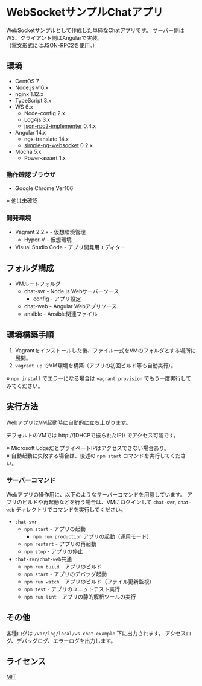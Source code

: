 # WebSocketサンプルChatアプリ

WebSocketサンプルとして作成した単純なChatアプリです。
サーバー側はWS、クライアント側はAngularで実装。  
（電文形式には[JSON-RPC2](http://www.jsonrpc.org/specification)を使用。）

## 環境
* CentOS 7
* Node.js v16.x
* nginx 1.12.x
* TypeScript 3.x
* WS 6.x
    * Node-config 2.x
    * Log4js 3.x
    * [json-rpc2-implementer](https://github.com/ktanakaj/json-rpc2-implementer) 0.4.x
* Angular 14.x
    * ngx-translate 14.x
    * [simple-ng-websocket](https://github.com/ktanakaj/simple-ng-websocket) 0.2.x
* Mocha 5.x
    * Power-assert 1.x

### 動作確認ブラウザ
* Google Chrome Ver106

※ 他は未確認

### 開発環境
* Vagrant 2.2.x - 仮想環境管理
    * Hyper-V - 仮想環境
* Visual Studio Code - アプリ開発用エディター

## フォルダ構成
* VMルートフォルダ
    * chat-svr - Node.js Webサーバーソース
        * config - アプリ設定
    * chat-web - Angular Webアプリソース
    * ansible - Ansible関連ファイル

## 環境構築手順
1. Vagrantをインストールした後、ファイル一式をVMのフォルダとする場所に展開。
2. `vagrant up` でVM環境を構築（アプリの初回ビルド等も自動実行）。

※ `npm install` でエラーになる場合は `vagrant provision` でもう一度実行してみてください。

## 実行方法
WebアプリはVM起動時に自動的に立ち上がります。

デフォルトのVMでは http://[DHCPで振られたIP]/ でアクセス可能です。

※ Microsoft EdgeだとプライベートIPはアクセスできない場合あり。  
※ 自動起動に失敗する場合は、後述の `npm start` コマンドを実行してください。

### サーバーコマンド
Webアプリの操作用に、以下のようなサーバーコマンドを用意しています。
アプリのビルドや再起動などを行う場合は、VMにログインして `chat-svr`, `chat-web` ディレクトリでコマンドを実行してください。

* `chat-svr`
    * `npm start` - アプリの起動
        * `npm run production` アプリの起動（運用モード）
    * `npm restart` - アプリの再起動
    * `npm stop` - アプリの停止
* `chat-svr/chat-web`共通
    * `npm run build` - アプリのビルド
    * `npm start` - アプリのデバッグ起動
    * `npm run watch` - アプリのビルド（ファイル更新監視）
    * `npm test` - アプリのユニットテスト実行
    * `npm run lint` - アプリの静的解析ツールの実行

## その他
各種ログは `/var/log/local/ws-chat-example` 下に出力されます。
アクセスログ、デバッグログ、エラーログを出力します。

## ライセンス
[MIT](https://github.com/ktanakaj/ws-chat-example/blob/master/LICENSE)
